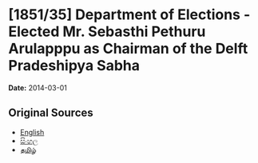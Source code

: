 # [1851/35] Department of Elections - Elected Mr. Sebasthi Pethuru Arulapppu as Chairman of the Delft Pradeshipya Sabha

**Date:** 2014-03-01

## Original Sources

- [English](https://documents.gov.lk/view/extra-gazettes/2014/3/1851-35_E.pdf)
- [සිංහල](https://documents.gov.lk/view/extra-gazettes/2014/3/1851-35_S.pdf)
- [தமிழ்](https://documents.gov.lk/view/extra-gazettes/2014/3/1851-35_T.pdf)
